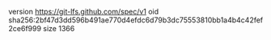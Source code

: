 version https://git-lfs.github.com/spec/v1
oid sha256:2bf47d3dd596b491ae770d4efdc6d79b3dc75553810bb1a4b4c42fef2ce6f999
size 1366

